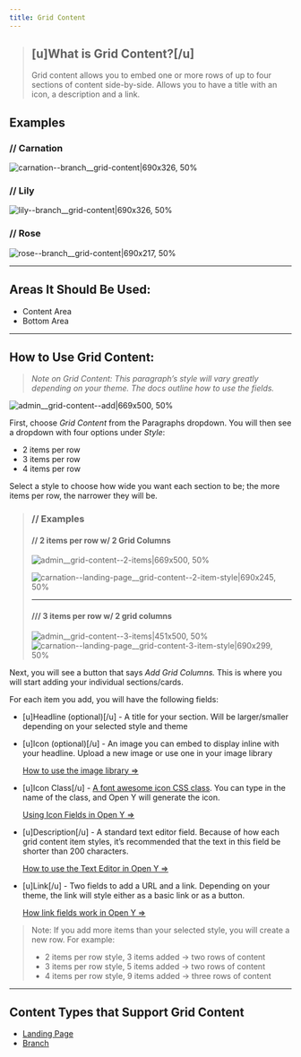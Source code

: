 ```yaml
---
title: Grid Content
---
```


> ## [u]What is Grid Content?[/u]
>Grid content allows you to embed one or more rows of up to four sections of content side-by-side. Allows you to have a title with an icon, a description and a link.

## Examples
### // Carnation
![carnation--branch__grid-content|690x326, 50%](upload://hr810ymEKvK5xCOKq4YOzaWgBJz.png)
### // Lily
![lily--branch__grid-content|690x326, 50%](upload://pEtNXHTHdCiliXuXHGGFsdqaSvC.png)
### // Rose
![rose--branch__grid-content|690x217, 50%](upload://jdVqUBOqwux3NxtqnMYf0a8BLXM.png)

---

## Areas It Should Be Used:

* Content Area
* Bottom Area
---
## How to Use Grid Content:
> *Note on Grid Content: This paragraph’s style will vary greatly depending on your theme. The docs outline how to use the fields.*

![admin__grid-content--add|669x500, 50%](upload://1s8QsdyxSbhzEZ5epbNsKbrdcF7.png)

First, choose *Grid Content* from the Paragraphs dropdown. You will then see a dropdown with four options under *Style*:

* 2 items per row
* 3 items per row
* 4 items per row

Select a style to choose how wide you want each section to be; the more items per row, the narrower they will be.
> ### // Examples
> #### // 2 items per row w/ 2 Grid Columns
> ![admin__grid-content--2-items|669x500, 50%](upload://sjtKJp5uPmYmbmJ8EMnd2d9Hl88.png)
>
> ![carnation--landing-page__grid-content--2-item-style|690x245, 50%](upload://tuhKI9KWCeGjwYc95rmrcLBq6SH.png)
>
> ---
> #### /// 3 items per row w/ 2 grid columns
> ![admin__grid-content--3-items|451x500, 50%](upload://fWMEVQYm4Z9zX7LnHthqoN09cX2.png)
> ![carnation--landing-page__grid-content-3-item-style|690x299, 50%](upload://4QxJJBQ7fAirMA3DnX5Bgip6Y18.png)

Next, you will see a button that says *Add Grid Columns.* This is where you will start adding your individual sections/cards.

For each item you add, you will have the following fields:

* [u]Headline (optional)[/u] - A title for your section. Will be larger/smaller depending on your selected style and theme

* [u]Icon (optional)[/u] - An image you can embed to display inline with your headline. Upload a new image or use one in your image library

  [How to use the image library ⇒](http://#)

* [u]Icon Class[/u] - [A font awesome icon CSS class](https://fontawesome.com). You can type in the name of the class, and Open Y will generate the icon.

  [Using Icon Fields in Open Y ⇒](http://#)

* [u]Description[/u] - A standard text editor field. Because of how each grid content item styles, it’s recommended that the text in this field be shorter than 200 characters.

  [How to use the Text Editor in Open Y ⇒](https://community.openymca.org/t/introduction-text-editor-open-y-user-docs/643)

* [u]Link[/u] - Two fields to add a URL and a link. Depending on your theme, the link will style either as a basic link or as a button.

  [How link fields work in Open Y ⇒](http://#)
> Note: If you add more items than your selected style, you will create a new row. For example:
>
>* 2 items per row style, 3 items added -> two rows of content
>* 3 items per row style, 5 items added -> two rows of content
>* 4 items per row style, 9 items added -> three rows of content

---

## Content Types that Support Grid Content

* [Landing Page](https://community.openymca.org/t/landing-page-content-types-open-y-user-docs/667)
* [Branch](https://community.openymca.org/t/branch-content-types-open-y-user-docs/685)